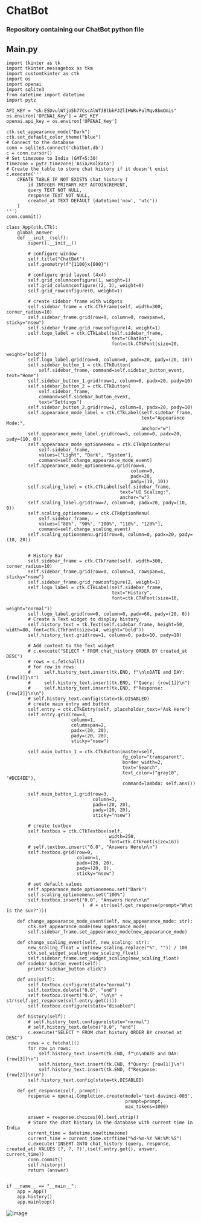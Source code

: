    # ChatBot
   
   ### Repository containing our ChatBot python file
   
   ## Main.py

    import tkinter as tk
    import tkinter.messagebox as tkm
    import customtkinter as ctk
    import os
    import openai
    import sqlite3
    from datetime import datetime
    import pytz

    API_KEY = "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"
    os.environ['OPENAI_Key'] = API_KEY
    openai.api_key = os.environ['OPENAI_Key']

    ctk.set_appearance_mode("Dark")
    ctk.set_default_color_theme("blue")
    # Connect to the database
    conn = sqlite3.connect('chatbot.db')
    c = conn.cursor()
    # Set timezone to India (GMT+5:30)
    timezone = pytz.timezone('Asia/Kolkata')
    # Create the table to store chat history if it doesn't exist
    c.execute('''
        CREATE TABLE IF NOT EXISTS chat_history (
            id INTEGER PRIMARY KEY AUTOINCREMENT,
            query TEXT NOT NULL,
            response TEXT NOT NULL,
            created_at TEXT DEFAULT (datetime('now', 'utc'))
        )
    ''')
    conn.commit()

    class App(ctk.CTk):
        global answer
        def __init__(self):
            super().__init__()

            # configure window
            self.title("ChatBot")
            self.geometry(f"{1100}x{600}")

            # configure grid layout (4x4)
            self.grid_columnconfigure(1, weight=1)
            self.grid_columnconfigure((2, 3), weight=0)
            self.grid_rowconfigure(0, weight=1)

            # create sidebar frame with widgets
            self.sidebar_frame = ctk.CTkFrame(self, width=300, corner_radius=10)
            self.sidebar_frame.grid(row=0, column=0, rowspan=4, sticky="nsew")
            self.sidebar_frame.grid_rowconfigure(4, weight=1)
            self.logo_label = ctk.CTkLabel(self.sidebar_frame,
                                           text="ChatBot",
                                           font=ctk.CTkFont(size=20,
                                                            weight="bold"))
            self.logo_label.grid(row=0, column=0, padx=20, pady=(20, 10))
            self.sidebar_button_1 = ctk.CTkButton(
                self.sidebar_frame, command=self.sidebar_button_event, text="Home")
            self.sidebar_button_1.grid(row=1, column=0, padx=20, pady=10)
            self.sidebar_button_2 = ctk.CTkButton(
                self.sidebar_frame,
                command=self.sidebar_button_event,
                text="Settings")
            self.sidebar_button_2.grid(row=2, column=0, padx=20, pady=10)
            self.appearance_mode_label = ctk.CTkLabel(self.sidebar_frame,
                                                      text="Appearance Mode:",
                                                      anchor="w")
            self.appearance_mode_label.grid(row=5, column=0, padx=20, pady=(10, 0))
            self.appearance_mode_optionemenu = ctk.CTkOptionMenu(
                self.sidebar_frame,
                values=["Light", "Dark", "System"],
                command=self.change_appearance_mode_event)
            self.appearance_mode_optionemenu.grid(row=6,
                                                  column=0,
                                                  padx=20,
                                                  pady=(10, 10))
            self.scaling_label = ctk.CTkLabel(self.sidebar_frame,
                                              text="UI Scaling:",
                                              anchor="w")
            self.scaling_label.grid(row=7, column=0, padx=20, pady=(10, 0))
            self.scaling_optionemenu = ctk.CTkOptionMenu(
                self.sidebar_frame,
                values=["80%", "90%", "100%", "110%", "120%"],
                command=self.change_scaling_event)
            self.scaling_optionemenu.grid(row=8, column=0, padx=20, pady=(10, 20))


            # History Bar
            self.sidebar_frame = ctk.CTkFrame(self, width=300, corner_radius=10)
            self.sidebar_frame.grid(row=0, column=3, rowspan=4, sticky="nsew")
            self.sidebar_frame.grid_rowconfigure(2, weight=1)
            self.logo_label = ctk.CTkLabel(self.sidebar_frame,
                                           text="History",
                                           font=ctk.CTkFont(size=18,
                                                            weight="normal"))
            self.logo_label.grid(row=0, column=0, padx=60, pady=(20, 0))
            # Create a Text widget to display history
            self.history_text = tk.Text(self.sidebar_frame, height=50, width=80, font=ctk.CTkFont(size=14, weight="bold"))
            self.history_text.grid(row=1, column=0, padx=10, pady=10)

            # Add content to the Text widget
            # c.execute("SELECT * FROM chat_history ORDER BY created_at DESC")
            # rows = c.fetchall()
            # for row in rows:
            #     self.history_text.insert(tk.END, f"\n\nDATE and DAY: {row[3]}\n")
            #     self.history_text.insert(tk.END, f"Query: {row[1]}\n")
            #     self.history_text.insert(tk.END, f"Response: {row[2]}\n\n")
            # self.history_text.config(state=tk.DISABLED)
            # create main entry and button
            self.entry = ctk.CTkEntry(self, placeholder_text="Ask Here")
            self.entry.grid(row=3,
                            column=1,
                            columnspan=2,
                            padx=(20, 20),
                            pady=(20, 20),
                            sticky="nsew")

            self.main_button_1 = ctk.CTkButton(master=self,
                                               fg_color="transparent",
                                               border_width=2,
                                               text="Search",
                                               text_color=("gray10", "#DCE4EE"),
                                               command=lambda: self.ans())

            self.main_button_1.grid(row=3,
                                    column=3,
                                    padx=(20, 20),
                                    pady=(20, 20),
                                    sticky="nsew")

            # create textbox
            self.textbox = ctk.CTkTextbox(self,
                                          width=250,
                                          font=ctk.CTkFont(size=16))
            # self.textbox.insert("0.0", "Answers Here\n\n")
            self.textbox.grid(row=0,
                              column=1,
                              padx=(20, 20),
                              pady=(20, 0),
                              sticky="nsew")

            # set default values
            self.appearance_mode_optionemenu.set("Dark")
            self.scaling_optionemenu.set("100%")
            self.textbox.insert("0.0", "Answers Here\n\n"
                                )  # + str(self.get_response(prompt="What is the sun?")))

        def change_appearance_mode_event(self, new_appearance_mode: str):
            ctk.set_appearance_mode(new_appearance_mode)
            self.sidebar_frame.set_appearance_mode(new_appearance_mode)

        def change_scaling_event(self, new_scaling: str):
            new_scaling_float = int(new_scaling.replace("%", "")) / 100
            ctk.set_widget_scaling(new_scaling_float)
            self.sidebar_frame.set_widget_scaling(new_scaling_float)
        def sidebar_button_event(self):
            print("sidebar_button click")

        def ans(self):
            self.textbox.configure(state="normal")
            self.textbox.delete("0.0", "end")
            self.textbox.insert("0.0", "\n\n" + str(self.get_response(self.entry.get())))
            self.textbox.configure(state="disabled")

        def history(self):
            # self.history_text.configure(state="normal")
            # self.history_text.delete("0.0", "end")
            c.execute("SELECT * FROM chat_history ORDER BY created_at DESC")
            rows = c.fetchall()
            for row in rows:
                self.history_text.insert(tk.END, f"\n\nDATE and DAY: {row[3]}\n")
                self.history_text.insert(tk.END, f"Query: {row[1]}\n")
                self.history_text.insert(tk.END, f"Response: {row[2]}\n\n")
            self.history_text.config(state=tk.DISABLED)

        def get_response(self, prompt):
            response = openai.Completion.create(model='text-davinci-003',
                                                prompt=prompt,
                                                max_tokens=1000)

            answer = response.choices[0].text.strip()
            # Store the chat history in the database with current time in India
            current_time = datetime.now(timezone)
            current_time = current_time.strftime("%d-%m-%Y %H:%M:%S")
            c.execute('INSERT INTO chat_history (query, response, created_at) VALUES (?, ?, ?)',(self.entry.get(), answer, current_time))
            conn.commit()
            self.history()
            return (answer)


    if __name__ == "__main__":
        app = App()
        app.history()
        app.mainloop()
![image](https://user-images.githubusercontent.com/108506292/232339763-03da4bee-5a5c-443b-9279-cd9c7cdd8ad4.png)
